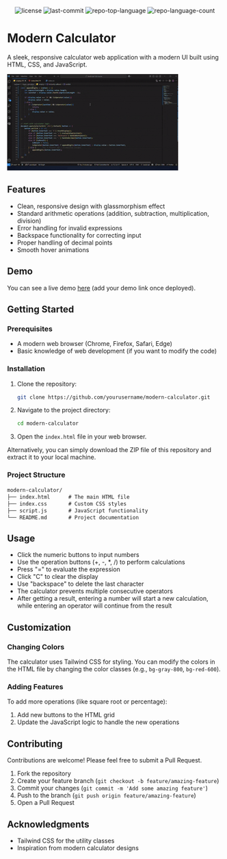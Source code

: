 <p align="center">
	<img src="https://img.shields.io/github/license/amMistic/JavaScript?style=default&logo=opensourceinitiative&logoColor=white&color=0080ff" alt="license">
	<img src="https://img.shields.io/github/last-commit/amMistic/JavaScript?style=default&logo=git&logoColor=white&color=0080ff" alt="last-commit">
	<img src="https://img.shields.io/github/languages/top/amMistic/JavaScript?style=default&color=0080ff" alt="repo-top-language">
	<img src="https://img.shields.io/github/languages/count/amMistic/JavaScript?style=default&color=0080ff" alt="repo-language-count">
</p>

# Modern Calculator

A sleek, responsive calculator web application with a modern UI built using HTML, CSS, and JavaScript.

![App Demo](Lecture-1/basic-calculator/assests/demo_cal.gif)

## Features

- Clean, responsive design with glassmorphism effect
- Standard arithmetic operations (addition, subtraction, multiplication, division)
- Error handling for invalid expressions
- Backspace functionality for correcting input
- Proper handling of decimal points
- Smooth hover animations

## Demo

You can see a live demo [here](#) (add your demo link once deployed).

## Getting Started

### Prerequisites

- A modern web browser (Chrome, Firefox, Safari, Edge)
- Basic knowledge of web development (if you want to modify the code)

### Installation

1. Clone the repository:
   ```bash
   git clone https://github.com/yourusername/modern-calculator.git
   ```

2. Navigate to the project directory:
   ```bash
   cd modern-calculator
   ```

3. Open the `index.html` file in your web browser.

Alternatively, you can simply download the ZIP file of this repository and extract it to your local machine.

### Project Structure

```
modern-calculator/
├── index.html      # The main HTML file
├── index.css       # Custom CSS styles
├── script.js       # JavaScript functionality
└── README.md       # Project documentation
```

## Usage

- Click the numeric buttons to input numbers
- Use the operation buttons (+, -, *, /) to perform calculations
- Press "=" to evaluate the expression
- Click "C" to clear the display
- Use "backspace" to delete the last character
- The calculator prevents multiple consecutive operators
- After getting a result, entering a number will start a new calculation, while entering an operator will continue from the result

## Customization

### Changing Colors

The calculator uses Tailwind CSS for styling. You can modify the colors in the HTML file by changing the color classes (e.g., `bg-gray-800`, `bg-red-600`).

### Adding Features

To add more operations (like square root or percentage):
1. Add new buttons to the HTML grid
2. Update the JavaScript logic to handle the new operations

## Contributing

Contributions are welcome! Please feel free to submit a Pull Request.

1. Fork the repository
2. Create your feature branch (`git checkout -b feature/amazing-feature`)
3. Commit your changes (`git commit -m 'Add some amazing feature'`)
4. Push to the branch (`git push origin feature/amazing-feature`)
5. Open a Pull Request

## Acknowledgments

- Tailwind CSS for the utility classes
- Inspiration from modern calculator designs
